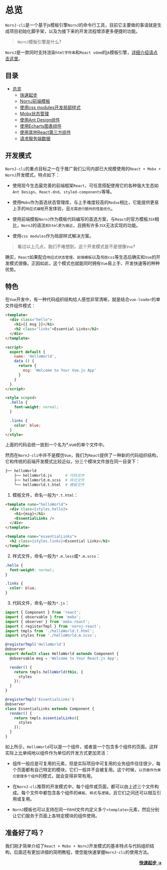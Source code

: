 # 总览

`NornJ-cli`是一个基于js模板引擎`NornJ`的命令行工具，目前它主要做的事请就是生成项目初始化脚手架，以及为接下来的开发流程增添更多便捷的功能。

> `NornJ`模板引擎是什么?

`NornJ`是一款同时支持渲染`html字符串`和`React vdom`的js模板引擎，[详细介绍请点击这里](https://github.com/joe-sky/nornj)。

## 目录

* [总览]()
  * [快速起步]()
  * [NornJ前端模板]()
  * [使用css modules开发局部样式]()
  * [Mobx状态管理]()
  * [使用Ant Design组件]()
  * [使用Echarts图表组件]()
  * [使用其他React第三方组件]()
  * [请求服务端数据]()

## 开发模式

`NornJ-cli`的重点目标之一在于推广我们公司内部已大规模使用的`React + Mobx + NornJ`开发模式，特点如下：

* 使用现今生态最完善的前端框架`React`，可任意搭配使用它的各种强大生态如`Ant Design`、`React-dnd`、`styled-components`等等。

* 使用`Mobx`作为首选状态管理库，与上手难度较高的`Redux`相比，它能提供更易上手的`响应式编程`开发体验，且`无需进行额外的性能优化`。

* 使用前端模板`NornJ`作为模板代码编写的首选方案，与`React`的官方模板`JSX`相比，`NornJ`的语法`和html更为接近`，且拥有许多`JSX`无法实现的功能。

* 使用`css modules`作为局部样式解决方案。

> 看过以上几点，我们不难想到，这个开发模式是不是很像`Vue`?

确实，`React`如果配合`响应式状态管理`、`前端模板`以及`局部css`等生态后确实和`Vue`的开发模式很像。正因如此，这个模式也就能同时拥有`Vue`易上手、开发快速等的种种优势。

## 特色

在`Vue`开发中，有一种代码组织结构给人感觉非常清晰，就是结合`vue-loader`的单文件组件模式：

```html
<template>
  <div class="hello">
    <h1>{{ msg }}</h1>
    <h2 class="links">Essential Links</h2>
  </div>
</template>

<script>
  export default {
    name: 'HelloWorld',
    data () {
      return {
        msg: 'Welcome to Your Vue.js App'
      }
    }
  }
</script>

<style scoped>
  .hello {
    font-weight: normal;
  }

  .links {
    color: blue;
  }
</style>
```

上面的代码会统一放到一个名为*.vue的单个文件中。

然而在`NornJ-cli`中并不是模仿`Vue`，我们为`React`提供了一种新的代码组织结构，它和传统的前端开发模式比较近似，分三个模块文件放在同一目录下：

```bash
├── helloWorld
    ├── helloWorld.js      # 代码文件
    ├── helloWorld.m.scss  # 样式文件
    └── helloWorld.t.html  # 模板文件
```

1. 模板文件，命名一般为`*.t.html`：

```html
<template name="helloWorld">
  <div class={styles.hello}>
    <h1>{msg}</h1>
    <EssentialLinks />
  </div>
</template>

<template name="essentialLinks">
  <h2 class={styles.links}>Essential Links</h2>
</template>
```

2. 样式文件，命名一般为`*.m.less`或`*.m.scss`：

```css
.hello {
  font-weight: normal;
}

.links {
  color: blue;
}
```

3. 代码文件，命名一般为`*.js`：

```js
import { Component } from 'react';
import { observable } from 'mobx';
import { observer } from 'mobx-react';
import { registerTmpl } from 'nornj-react';
import tmpls from './helloWorld.t.html';
import styles from './helloWorld.m.scss';

@registerTmpl('HelloWorld')
@observer
export default class HelloWorld extends Component {
  @observable msg = 'Welcome to Your React.js App';

  render() {
    return tmpls.helloWorld(this, {
      styles
    });
  }
}

@registerTmpl('EssentialLinks')
@observer
class EssentialLinks extends Component {
  render() {
    return tmpls.essentialLinks({
      styles
    });
  }
}
```

如上所示，`HelloWorld`可以是一个组件，或者是一个包含多个组件的页面。这样实际上比单纯地以组件作为单位的开发方式更加灵活：

* 组件一般应是可复用的元素，但是实际项目中可复用的业务组件往往很少，每个页面都有自己特定的模块，它们一般并不会被复用。这个时候，`以页面作为单元管理多个组件`的模式，就会变得非常有用。

* 在`NornJ-cli`推荐的开发模式中，每个组件或页面，都可以由上述三个文件构成。每个文件中都包含各个组件的`模板`、`样式`与`逻辑`，且它们之间还可以相互引用或复用。

* `NornJ`模板也可以支持在同一html文件内定义多个`<template>`元素，然后分别让它们服务于页面上各特定模块的组件使用。

## 准备好了吗？

我们刚才简单介绍了`React + Mobx + NornJ`开发模式的基本特点与代码组织结构，后面还有更加详细的简明教程，使您能快速掌握`NornJ-cli`的使用方法。

<div>
  <a style="float:right;font-weight:bold;" href="#">快速起步 →</a>
</div>